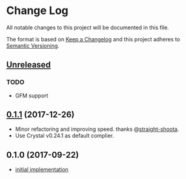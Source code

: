 # Change Log

All notable changes to this project will be documented in this file.

The format is based on [Keep a Changelog](http://keepachangelog.com/en/1.0.0/)
and this project adheres to [Semantic Versioning](http://semver.org/spec/v2.0.0.html).

## [Unreleased]

### TODO

- GFM support

## [0.1.1] (2017-12-26)

- Minor refactoring and improving speed. thanks @[straight-shoota](https://github.com/straight-shoota).
- Use Crystal v0.24.1 as default complier.

## 0.1.0 (2017-09-22)

- [initial implementation](https://github.com/icyleaf/markd/milestone/1?closed=1)

[Unreleased]: https://github.com/icyleaf/markd/compare/v0.1.0...HEAD

[0.1.1]: https://github.com/icyleaf/halite/compare/v0.1.0...v0.1.1
